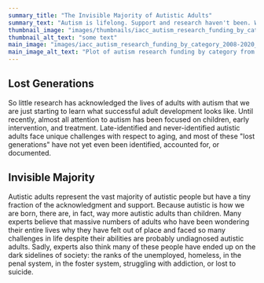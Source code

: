 ```yaml
---
summary_title: "The Invisible Majority of Autistic Adults"
summary_text: "Autism is lifelong. Support and research haven't been. We are just starting to learn what successful adulthood looks like for autistic people."
thumbnail_image: "images/thumbnails/iacc_autism_research_funding_by_category_2008-2020_1200x750_thumbnail.jpg"
thumbnail_alt_text: "some text"
main_image: "images/iacc_autism_research_funding_by_category_2008-2020_1200x750.png"
main_image_alt_text: "Plot of autism research funding by category from 2010 to 2020. Data from the IACC."
---
```


## Lost Generations
So little research has acknowledged the lives of adults with autism that we are just starting to learn what successful adult development looks like. Until recently, almost all attention to autism has been focused on children, early intervention, and treatment. Late-identified and never-identified autistic adults face unique challenges with respect to aging, and most of these "lost generations" have not yet even been identified, accounted for, or documented.

## Invisible Majority
Autistic adults represent the vast majority of autistic people but have a tiny fraction of the acknowledgment and support. Because autistic is how we are born, there are, in fact, way more autistic adults than children. Many experts believe that massive numbers of adults who have been wondering their entire lives why they have felt out of place and faced so many challenges in life despite their abilities are probably undiagnosed autistic adults. Sadly, experts also think many of these people have ended up on the dark sidelines of society: the ranks of the unemployed, homeless, in the penal system, in the foster system, struggling with addiction, or lost to suicide.